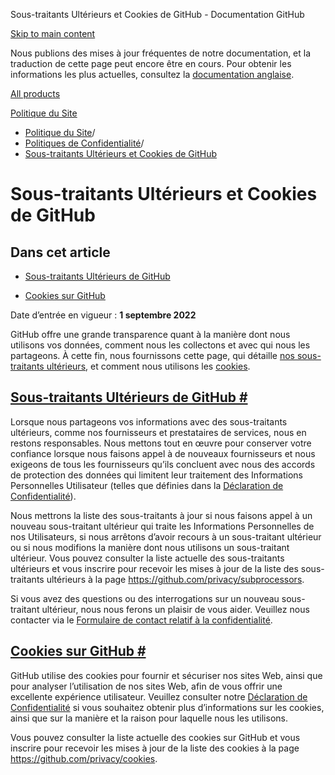 Sous-traitants Ultérieurs et Cookies de GitHub - Documentation GitHub

[Skip to main content](#main-content)

Nous publions des mises à jour fréquentes de notre documentation, et la traduction de cette page peut encore être en cours. Pour obtenir les informations les plus actuelles, consultez la [documentation anglaise](/en).

[All products](/fr)

[Politique du Site](/fr/site-policy)

* [Politique du Site](/fr/site-policy)/
* [Politiques de Confidentialité](/fr/site-policy/privacy-policies)/
* [Sous-traitants Ultérieurs et Cookies de GitHub](/fr/site-policy/privacy-policies/github-subprocessors-and-cookies)

Sous-traitants Ultérieurs et Cookies de GitHub
==========

Dans cet article
----------

* [Sous-traitants Ultérieurs de GitHub](#github-subprocessors)

* [Cookies sur GitHub](#cookies-on-github)

Date d’entrée en vigueur : **1 septembre 2022**

GitHub offre une grande transparence quant à la manière dont nous utilisons vos données, comment nous les collectons et avec qui nous les partageons. À cette fin, nous fournissons cette page, qui détaille [nos sous-traitants ultérieurs](#github-subprocessors), et comment nous utilisons les [cookies](#cookies-on-github).

[Sous-traitants Ultérieurs de GitHub #](#github-subprocessors)
----------

Lorsque nous partageons vos informations avec des sous-traitants ultérieurs, comme nos fournisseurs et prestataires de services, nous en restons responsables. Nous mettons tout en œuvre pour conserver votre confiance lorsque nous faisons appel à de nouveaux fournisseurs et nous exigeons de tous les fournisseurs qu’ils concluent avec nous des accords de protection des données qui limitent leur traitement des Informations Personnelles Utilisateur (telles que définies dans la [Déclaration de Confidentialité](/fr/site-policy/privacy-policies/github-privacy-statement)).

Nous mettrons la liste des sous-traitants à jour si nous faisons appel à un nouveau sous-traitant ultérieur qui traite les Informations Personnelles de nos Utilisateurs, si nous arrêtons d’avoir recours à un sous-traitant ultérieur ou si nous modifions la manière dont nous utilisons un sous-traitant ultérieur. Vous pouvez consulter la liste actuelle des sous-traitants ultérieurs et vous inscrire pour recevoir les mises à jour de la liste des sous-traitants ultérieurs à la page <https://github.com/privacy/subprocessors>.

Si vous avez des questions ou des interrogations sur un nouveau sous-traitant ultérieur, nous nous ferons un plaisir de vous aider. Veuillez nous contacter via le [Formulaire de contact relatif à la confidentialité](https://github.com/contact/privacy).

[Cookies sur GitHub #](#cookies-on-github)
----------

GitHub utilise des cookies pour fournir et sécuriser nos sites Web, ainsi que pour analyser l’utilisation de nos sites Web, afin de vous offrir une excellente expérience utilisateur. Veuillez consulter notre [Déclaration de Confidentialité](/fr/site-policy/privacy-policies/github-privacy-statement#our-use-of-cookies-and-tracking) si vous souhaitez obtenir plus d’informations sur les cookies, ainsi que sur la manière et la raison pour laquelle nous les utilisons.

Vous pouvez consulter la liste actuelle des cookies sur GitHub et vous inscrire pour recevoir les mises à jour de la liste des cookies à la page <https://github.com/privacy/cookies>.
